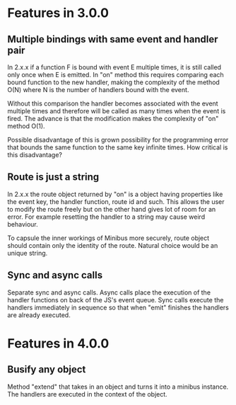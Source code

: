 
Features in 3.0.0
=================

Multiple bindings with same event and handler pair
--------------------------------------------------
In 2.x.x if a function F is bound with event E multiple times, it is still called only once when E is emitted. In "on" method this requires comparing each bound function to the new handler, making the complexity of the method O(N) where N is the number of handlers bound with the event.

Without this comparison the handler becomes associated with the event multiple times and therefore will be called as many times when the event is fired. The advance is that the modification makes the complexity of "on" method O(1).

Possible disadvantage of this is grown possibility for the programming error that bounds the same function to the same key infinite times. How critical is this disadvantage?

Route is just a string
----------------------

In 2.x.x the route object returned by "on" is a object having properties like the event key, the handler function, route id and such. This allows the user to modify the route freely but on the other hand gives lot of room for an error. For example resetting the handler to a string may cause weird behaviour.

To capsule the inner workings of Minibus more securely, route object should contain only the identity of the route. Natural choice would be an unique string.

Sync and async calls
--------------------
Separate sync and async calls. Async calls place the execution of the handler functions on back of the JS's event queue. Sync calls execute the handlers immediately in sequence so that when "emit" finishes the handlers are already executed.


Features in 4.0.0
=================

Busify any object
-----------------
Method "extend" that takes in an object and turns it into a minibus instance. The handlers are executed in the context of the object.